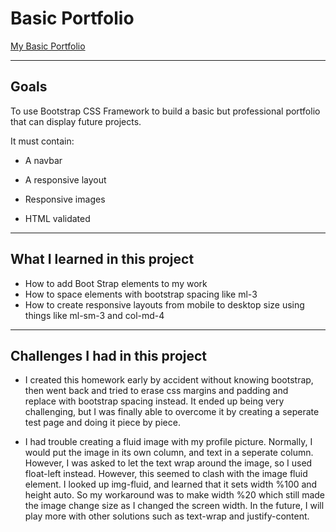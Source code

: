 # Basic Portfolio

[My Basic Portfolio](https://ewager1.github.io/Basic-Portfolio/)

---

## Goals

To use Bootstrap CSS Framework to build a basic but professional portfolio that can display future projects. 

It must contain: 

  - A navbar

  - A responsive layout

  - Responsive images
  
  - HTML validated 
---

## What I learned in this project

- How to add Boot Strap elements to my work 
- How to space elements with bootstrap spacing like ml-3 
- How to create responsive layouts from mobile to desktop size using things like ml-sm-3 and col-md-4

---

## Challenges I had in this project

- I created this homework early by accident without knowing bootstrap, then went back and tried to erase css margins and padding and    
  replace with bootstrap spacing instead. It ended up being very challenging, but I was finally able to overcome it by creating a seperate test page and doing it piece
  by piece. 

- I had trouble creating a fluid image with my profile picture. Normally, I would put the image in its own column, and text in a seperate column. However, 
  I was asked to let the text wrap around the image, so I used float-left instead. However, this seemed to clash with the image fluid element. I looked up img-fluid, and learned that it sets width %100 and height auto. So my workaround was to make width %20 which 
  still made the image change size as I changed the screen width. In the future, I will play more with other solutions such as text-wrap 
  and justify-content. 